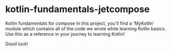 # kotlin-fundamentals-jetcompose
Kotlin fundamentals for compose
In this project, you'll find a 'MyKotlin' module which contains all of the code we wrote while learning Kotlin basics. 
Use this as a reference in your journey to learning Kotlin!

Good luck!

